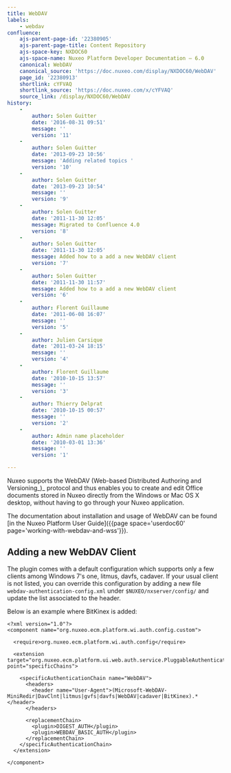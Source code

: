 ```yaml
---
title: WebDAV
labels:
    - webdav
confluence:
    ajs-parent-page-id: '22380905'
    ajs-parent-page-title: Content Repository
    ajs-space-key: NXDOC60
    ajs-space-name: Nuxeo Platform Developer Documentation — 6.0
    canonical: WebDAV
    canonical_source: 'https://doc.nuxeo.com/display/NXDOC60/WebDAV'
    page_id: '22380913'
    shortlink: cYFVAQ
    shortlink_source: 'https://doc.nuxeo.com/x/cYFVAQ'
    source_link: /display/NXDOC60/WebDAV
history:
    - 
        author: Solen Guitter
        date: '2016-08-31 09:51'
        message: ''
        version: '11'
    - 
        author: Solen Guitter
        date: '2013-09-23 10:56'
        message: 'Adding related topics '
        version: '10'
    - 
        author: Solen Guitter
        date: '2013-09-23 10:54'
        message: ''
        version: '9'
    - 
        author: Solen Guitter
        date: '2011-11-30 12:05'
        message: Migrated to Confluence 4.0
        version: '8'
    - 
        author: Solen Guitter
        date: '2011-11-30 12:05'
        message: Added how to a add a new WebDAV client
        version: '7'
    - 
        author: Solen Guitter
        date: '2011-11-30 11:57'
        message: Added how to a add a new WebDAV client
        version: '6'
    - 
        author: Florent Guillaume
        date: '2011-06-08 16:07'
        message: ''
        version: '5'
    - 
        author: Julien Carsique
        date: '2011-03-24 18:15'
        message: ''
        version: '4'
    - 
        author: Florent Guillaume
        date: '2010-10-15 13:57'
        message: ''
        version: '3'
    - 
        author: Thierry Delprat
        date: '2010-10-15 00:57'
        message: ''
        version: '2'
    - 
        author: Admin name placeholder
        date: '2010-03-01 13:36'
        message: ''
        version: '1'

---
```

Nuxeo supports the WebDAV (Web-based Distributed Authoring and Versioning_)_ protocol and thus enables you to create and edit Office documents stored in Nuxeo directly from the Windows or Mac OS X desktop, without having to go through your Nuxeo application.

The documentation about installation and usage of WebDAV can be found [in the Nuxeo Platform User Guide]({{page space='userdoc60' page='working-with-webdav-and-wss'}}).

## Adding a new WebDAV Client

The plugin comes with a default configuration which supports only a few clients among Windows 7's one, litmus, davfs, cadaver. If your usual client is not listed, you can override this configuration by adding a new file `webdav-authentication-config.xml` under `$NUXEO/nxserver/config/` and update the list associated to the header.

Below is an example where BitKinex is added:

```
<?xml version="1.0"?>
<component name="org.nuxeo.ecm.platform.wi.auth.config.custom">

  <require>org.nuxeo.ecm.platform.wi.auth.config</require>

  <extension target="org.nuxeo.ecm.platform.ui.web.auth.service.PluggableAuthenticationService" point="specificChains">

    <specificAuthenticationChain name="WebDAV">
      <headers>
        <header name="User-Agent">(Microsoft-WebDAV-MiniRedir|DavClnt|litmus|gvfs|davfs|WebDAV|cadaver|BitKinex).*</header>
      </headers>

      <replacementChain>
        <plugin>DIGEST_AUTH</plugin>
        <plugin>WEBDAV_BASIC_AUTH</plugin>
      </replacementChain>
    </specificAuthenticationChain>
  </extension>

</component>

```